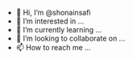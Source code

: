 - 👋 Hi, I’m @shonainsafi
- 👀 I’m interested in ...
- 🌱 I’m currently learning ...
- 💞️ I’m looking to collaborate on ...
- 📫 How to reach me ...

<!---
shonainsafi/shonainsafi is a ✨ special ✨ repository because its `README.md` (this file) appears on your GitHub profile.
You can click the Preview link to take a look at your changes.
--->
